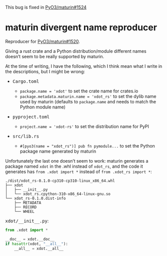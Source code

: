 This bug is fixed in [PyO3/maturin#1524](https://github.com/PyO3/maturin/pull/1524)

maturin divergent name reproducer
=================================

Reproducer for [PyO3/maturin#1520](https://github.com/PyO3/maturin/issues/1520).

Giving a rust crate and a Python distribution/module different names doesn’t seem to be really supported by maturin.

At the time of writing, I have the following, which I think mean what I write in the descriptions, but I might be wrong:

- <samp>Cargo.toml</samp>

  - `package.name = 'xdot'` to set the crate name for crates.io
  - `package.metadata.maturin.name = 'xdot_rs'` to set the dylib name used by maturin (defaults to `package.name` and needs to match the Python module name)

- <samp>pyproject.toml</samp>

  - `project.name = 'xdot-rs'` to set the distribution name for PyPI

- <samp>src/lib.rs</samp>

  - `#[pyo3(name = "xdot_rs")] pub fn pymodule...` to set the Python package name generated by maturin

Unfortunately the last one doesn’t seem to work: maturin generates a package named `xdot` in the .whl instead of `xdot_rs`, and the code it generates has `from .xdot import *` instead of `from .xdot_rs import *`:

```
./dist/xdot_rs-0.1.0-cp310-cp310-linux_x86_64.whl
├── xdot
│   ├── __init__.py
│   └── xdot_rs.cpython-310-x86_64-linux-gnu.so
└── xdot_rs-0.1.0.dist-info
    ├── METADATA
    ├── RECORD
    └── WHEEL
```

<samp>xdot/\_\_init\_\_.py</samp>:
```py
from .xdot import *

__doc__ = xdot.__doc__
if hasattr(xdot, "__all__"):
    __all__ = xdot.__all__
```
